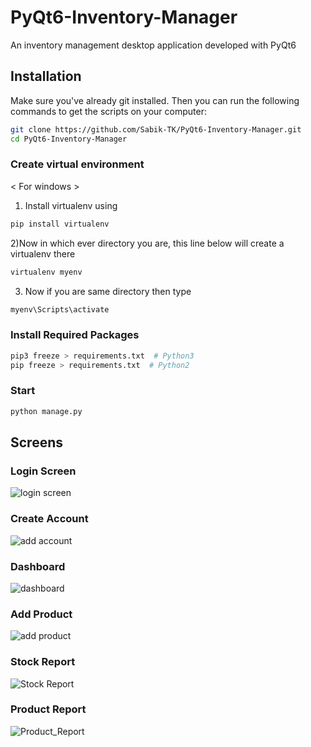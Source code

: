 # PyQt6-Inventory-Manager
An inventory management desktop application developed with PyQt6

## Installation

Make sure you've already git installed. Then you can run the following commands to get the scripts on your computer:

```bash
git clone https://github.com/Sabik-TK/PyQt6-Inventory-Manager.git
cd PyQt6-Inventory-Manager
```
### Create virtual environment 

< For windows >
1) Install virtualenv using
```bash
pip install virtualenv
```
2)Now in which ever directory you are, this line below will create a virtualenv there
```bash
virtualenv myenv
```
3) Now if you are same directory then type
```bash
myenv\Scripts\activate
```

### Install Required Packages 
```bash
pip3 freeze > requirements.txt  # Python3
pip freeze > requirements.txt  # Python2
```
### Start 
```bash
python manage.py
```

## Screens

### Login Screen
![login screen](https://user-images.githubusercontent.com/102456045/189491582-b95adb7b-1411-40b4-b2aa-0070f4e1eda9.png)

### Create Account
![add account](https://user-images.githubusercontent.com/102456045/189491621-a11538f6-5b17-441c-85bf-809bf4f98a32.png)

### Dashboard
![dashboard](https://user-images.githubusercontent.com/102456045/189491639-cf48570e-26ff-400b-a5d4-e338d7a1e860.png)

### Add Product
![add product](https://user-images.githubusercontent.com/102456045/189491662-72aaf6b3-90b5-463a-b47a-6e5cc0b82c48.png)

### Stock Report
![Stock Report](https://user-images.githubusercontent.com/102456045/189491695-ff0a99ef-68e9-42d1-82c6-c9100165d05a.png)

### Product Report
![Product_Report](https://user-images.githubusercontent.com/102456045/189491723-5381f936-ec4f-44c6-a7c4-8d9f3e54f6d1.png)




